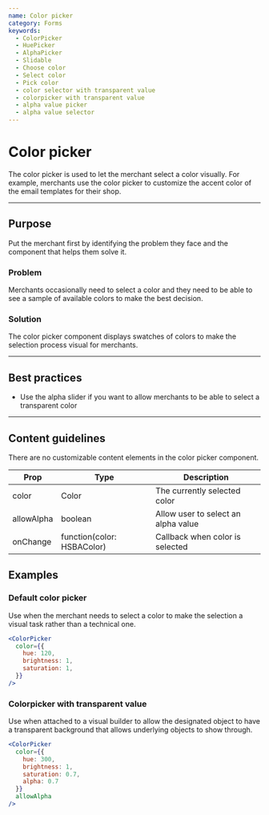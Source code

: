 ```yaml
---
name: Color picker
category: Forms
keywords:
  - ColorPicker
  - HuePicker
  - AlphaPicker
  - Slidable
  - Choose color
  - Select color
  - Pick color
  - color selector with transparent value
  - colorpicker with transparent value
  - alpha value picker
  - alpha value selector
---
```


# Color picker
The color picker is used to let the merchant select a color visually. For
example, merchants use the color picker to customize the accent color of the
email templates for their shop.

---

## Purpose

Put the merchant first by identifying the problem they face and the component that helps them solve it.

### Problem

Merchants occasionally need to select a color and they need to be able to see
a sample of available colors to make the best decision.

### Solution

The color picker component displays swatches of colors to make the selection
process visual for merchants.

---

## Best practices

* Use the alpha slider if you want to allow merchants to be able to select a
transparent color

---

## Content guidelines
There are no customizable content elements in the color picker component.

| Prop | Type | Description |
| ---- | ---- | ----------- |
| color | Color | The currently selected color |
| allowAlpha | boolean | Allow user to select an alpha value |
| onChange | function(color: HSBAColor) | Callback when color is selected |

## Examples

### Default color picker

Use when the merchant needs to select a color to make the selection a visual
task rather than a technical one.

```jsx
<ColorPicker
  color={{
    hue: 120,
    brightness: 1,
    saturation: 1,
  }}
/>
```

### Colorpicker with transparent value

Use when attached to a visual builder to allow the designated object to have a
transparent background that allows underlying objects to show through.

```jsx
<ColorPicker
  color={{
    hue: 300,
    brightness: 1,
    saturation: 0.7,
    alpha: 0.7
  }}
  allowAlpha
/>
```
